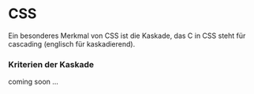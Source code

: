 # CSS

Ein besonderes Merkmal von CSS ist die Kaskade, das C in CSS steht für cascading (englisch für kaskadierend). 

### Kriterien der Kaskade

coming soon ...